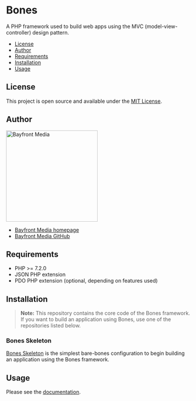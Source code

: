 # Bones

A PHP framework used to build web apps using the MVC (model-view-controller) design pattern.

- [License](#license)
- [Author](#author)
- [Requirements](#requirements)
- [Installation](#installation)
- [Usage](#usage)

## License

This project is open source and available under the [MIT License](LICENSE).

## Author

<img src="https://cdn1.onbayfront.com/bfm/brand/bayfront-media-logo.svg" alt="Bayfront Media" width="250" />

- [Bayfront Media homepage](https://www.bayfrontmedia.com?utm_source=github_repo&amp;utm_medium=direct)
- [Bayfront Media GitHub](https://github.com/bayfrontmedia)

## Requirements

* PHP >= 7.2.0
* JSON PHP extension
* PDO PHP extension (optional, depending on features used)

## Installation

> **Note:** This repository contains the core code of the Bones framework.
> If you want to build an application using Bones, use one of the repositories listed below.

### Bones Skeleton

[Bones Skeleton](https://github.com/bayfrontmedia/bones-skeleton) is the simplest bare-bones configuration to begin building an application using the Bones framework.

## Usage

Please see the [documentation](_docs/README.md).
